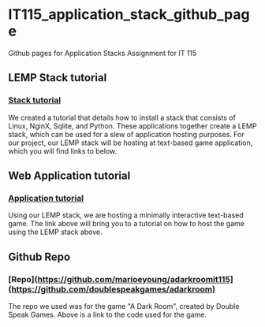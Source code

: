 # IT115_application_stack_github_page
Github pages for Application Stacks Assignment for IT 115

## LEMP Stack tutorial

### [Stack tutorial](https://docs.google.com/document/d/12cpMmUJecI-CJ8xCB3XXAeFqRcbnCBgimqDLBulxnuY/edit?usp=sharing)
We created a tutorial that details how to install a stack that consists of Linux, NginX, Sqlite, and Python. These applications together create a LEMP stack, which can be used for a slew of application hosting purposes. For our project, our LEMP stack will be hosting at text-based game application, which you will find links to below. 

## Web Application tutorial

### [Application tutorial]()
Using our LEMP stack, we are hosting a minimally interactive text-based game. The link above will bring you to a tutorial on how to host the game using the LEMP stack above. 

## Github Repo

### [Repo](https://github.com/marioeyoung/adarkroomit115](https://github.com/doublespeakgames/adarkroom)
The repo we used was for the game "A Dark Room", created by Double Speak Games. Above is a link to the code used for the game. 

